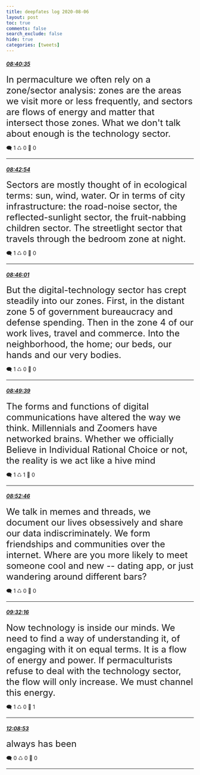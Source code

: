 ```yaml
---
title: deepfates log 2020-08-06
layout: post
toc: true
comments: false
search_exclude: false
hide: true
categories: [tweets]
---
```



#### <a href = "https://twitter.com/deepfates/status/1291383676555665410">*08:40:35*</a>

<font size="5">In permaculture we often rely on a zone/sector analysis: zones are the areas we visit more or less frequently, and sectors are flows of energy and matter that intersect those zones.   What we don't talk about enough is the technology sector.</font>



🗨️ 1 ♺ 0 🤍  0   

---
    
#### <a href = "https://twitter.com/deepfates/status/1291384259182243841">*08:42:54*</a>

<font size="5">Sectors are mostly thought of in ecological terms: sun, wind, water. Or in terms of city infrastructure: the road-noise sector, the reflected-sunlight sector, the fruit-nabbing children sector. The streetlight sector that travels through the bedroom zone at night.</font>



🗨️ 1 ♺ 0 🤍  0   

---
    
#### <a href = "https://twitter.com/deepfates/status/1291385042493681666">*08:46:01*</a>

<font size="5">But the digital-technology sector has crept steadily into our zones. First, in the distant zone 5 of government bureaucracy and defense spending. Then in the zone 4 of our work lives, travel and commerce. Into the neighborhood, the home; our beds, our hands and our very bodies.</font>



🗨️ 1 ♺ 0 🤍  0   

---
    
#### <a href = "https://twitter.com/deepfates/status/1291385955077758977">*08:49:39*</a>

<font size="5">The forms and functions of digital communications have altered the way we think. Millennials and Zoomers have networked brains. Whether we officially Believe in Individual Rational Choice or not, the reality is we act like a hive mind</font>



🗨️ 1 ♺ 1 🤍  0   

---
    
#### <a href = "https://twitter.com/deepfates/status/1291386741337792513">*08:52:46*</a>

<font size="5">We talk in memes and threads, we document our lives obsessively and share our data indiscriminately. We form friendships and communities over the internet. Where are you more likely to meet someone cool and new -- dating app, or just wandering around different bars?</font>



🗨️ 1 ♺ 0 🤍  0   

---
    
#### <a href = "https://twitter.com/deepfates/status/1291396680131268609">*09:32:16*</a>

<font size="5">Now technology is inside our minds. We need to find a way of understanding it, of engaging with it on equal terms. It is a flow of energy and power. If permaculturists refuse to deal with the technology sector, the flow will only increase. We must channel this energy.</font>



🗨️ 1 ♺ 0 🤍  1   

---
    
#### <a href = "https://twitter.com/deepfates/status/1291436093309509632">*12:08:53*</a>

<font size="5">always has been</font>



🗨️ 0 ♺ 0 🤍  0   

---
    
            

